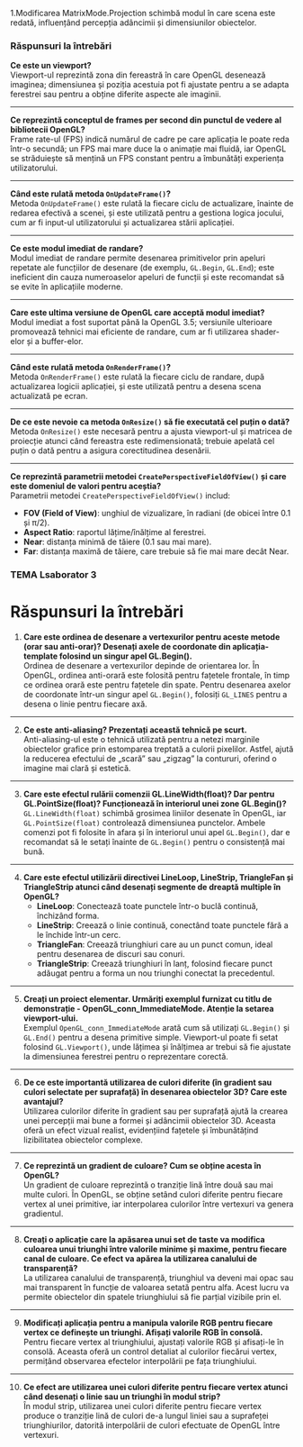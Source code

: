 1.Modificarea MatrixMode.Projection schimbă modul în care scena este redată, influențând percepția adâncimii și dimensiunilor obiectelor.

### Răspunsuri la întrebări

**Ce este un viewport?**  
Viewport-ul reprezintă zona din fereastră în care OpenGL desenează imaginea; dimensiunea și poziția acestuia pot fi ajustate pentru a se adapta ferestrei sau pentru a obține diferite aspecte ale imaginii.

---

**Ce reprezintă conceptul de frames per second din punctul de vedere al bibliotecii OpenGL?**  
Frame rate-ul (FPS) indică numărul de cadre pe care aplicația le poate reda într-o secundă; un FPS mai mare duce la o animație mai fluidă, iar OpenGL se străduiește să mențină un FPS constant pentru a îmbunătăți experiența utilizatorului.

---

**Când este rulată metoda `OnUpdateFrame()`?**  
Metoda `OnUpdateFrame()` este rulată la fiecare ciclu de actualizare, înainte de redarea efectivă a scenei, și este utilizată pentru a gestiona logica jocului, cum ar fi input-ul utilizatorului și actualizarea stării aplicației.

---

**Ce este modul imediat de randare?**  
Modul imediat de randare permite desenarea primitivelor prin apeluri repetate ale funcțiilor de desenare (de exemplu, `GL.Begin`, `GL.End`); este ineficient din cauza numeroaselor apeluri de funcții și este recomandat să se evite în aplicațiile moderne.

---

**Care este ultima versiune de OpenGL care acceptă modul imediat?**  
Modul imediat a fost suportat până la OpenGL 3.5; versiunile ulterioare promovează tehnici mai eficiente de randare, cum ar fi utilizarea shader-elor și a buffer-elor.

---

**Când este rulată metoda `OnRenderFrame()`?**  
Metoda `OnRenderFrame()` este rulată la fiecare ciclu de randare, după actualizarea logicii aplicației, și este utilizată pentru a desena scena actualizată pe ecran.

---

**De ce este nevoie ca metoda `OnResize()` să fie executată cel puțin o dată?**  
Metoda `OnResize()` este necesară pentru a ajusta viewport-ul și matricea de proiecție atunci când fereastra este redimensionată; trebuie apelată cel puțin o dată pentru a asigura corectitudinea desenării.

---

**Ce reprezintă parametrii metodei `CreatePerspectiveFieldOfView()` și care este domeniul de valori pentru aceștia?**  
Parametrii metodei `CreatePerspectiveFieldOfView()` includ:
- **FOV (Field of View)**: unghiul de vizualizare, în radiani (de obicei între 0.1 și π/2).
- **Aspect Ratio**: raportul lățime/înălțime al ferestrei.
- **Near**: distanța minimă de tăiere (0.1 sau mai mare).
- **Far**: distanța maximă de tăiere, care trebuie să fie mai mare decât Near.


### TEMA Lsaborator 3


# Răspunsuri la întrebări

1. **Care este ordinea de desenare a vertexurilor pentru aceste metode (orar sau anti-orar)? Desenați axele de coordonate din aplicația-template folosind un singur apel GL.Begin().**  
   Ordinea de desenare a vertexurilor depinde de orientarea lor. În OpenGL, ordinea anti-orară este folosită pentru fațetele frontale, în timp ce ordinea orară este pentru fațetele din spate. Pentru desenarea axelor de coordonate într-un singur apel `GL.Begin()`, folosiți `GL_LINES` pentru a desena o linie pentru fiecare axă.

---

2. **Ce este anti-aliasing? Prezentați această tehnică pe scurt.**  
   Anti-aliasing-ul este o tehnică utilizată pentru a netezi marginile obiectelor grafice prin estomparea treptată a culorii pixelilor. Astfel, ajută la reducerea efectului de „scară” sau „zigzag” la contururi, oferind o imagine mai clară și estetică.

---

3. **Care este efectul rulării comenzii GL.LineWidth(float)? Dar pentru GL.PointSize(float)? Funcționează în interiorul unei zone GL.Begin()?**  
   `GL.LineWidth(float)` schimbă grosimea liniilor desenate în OpenGL, iar `GL.PointSize(float)` controlează dimensiunea punctelor. Ambele comenzi pot fi folosite în afara și în interiorul unui apel `GL.Begin()`, dar e recomandat să le setați înainte de `GL.Begin()` pentru o consistență mai bună.

---

4. **Care este efectul utilizării directivei LineLoop, LineStrip, TriangleFan și TriangleStrip atunci când desenați segmente de dreaptă multiple în OpenGL?**  
   - **LineLoop**: Conectează toate punctele într-o buclă continuă, închizând forma.
   - **LineStrip**: Creează o linie continuă, conectând toate punctele fără a le închide într-un cerc.
   - **TriangleFan**: Creează triunghiuri care au un punct comun, ideal pentru desenarea de discuri sau conuri.
   - **TriangleStrip**: Creează triunghiuri în lanț, folosind fiecare punct adăugat pentru a forma un nou triunghi conectat la precedentul.

---

5. **Creați un proiect elementar. Urmăriți exemplul furnizat cu titlu de demonstrație - OpenGL_conn_ImmediateMode. Atenție la setarea viewport-ului.**  
   Exemplul `OpenGL_conn_ImmediateMode` arată cum să utilizați `GL.Begin()` și `GL.End()` pentru a desena primitive simple. Viewport-ul poate fi setat folosind `GL.Viewport()`, unde lățimea și înălțimea ar trebui să fie ajustate la dimensiunea ferestrei pentru o reprezentare corectă.

---

6. **De ce este importantă utilizarea de culori diferite (în gradient sau culori selectate per suprafață) în desenarea obiectelor 3D? Care este avantajul?**  
   Utilizarea culorilor diferite în gradient sau per suprafață ajută la crearea unei percepții mai bune a formei și adâncimii obiectelor 3D. Aceasta oferă un efect vizual realist, evidențiind fațetele și îmbunătățind lizibilitatea obiectelor complexe.

---

7. **Ce reprezintă un gradient de culoare? Cum se obține acesta în OpenGL?**  
   Un gradient de culoare reprezintă o tranziție lină între două sau mai multe culori. În OpenGL, se obține setând culori diferite pentru fiecare vertex al unei primitive, iar interpolarea culorilor între vertexuri va genera gradientul.

---

8. **Creați o aplicație care la apăsarea unui set de taste va modifica culoarea unui triunghi între valorile minime și maxime, pentru fiecare canal de culoare. Ce efect va apărea la utilizarea canalului de transparență?**  
   La utilizarea canalului de transparență, triunghiul va deveni mai opac sau mai transparent în funcție de valoarea setată pentru alfa. Acest lucru va permite obiectelor din spatele triunghiului să fie parțial vizibile prin el.

---

9. **Modificați aplicația pentru a manipula valorile RGB pentru fiecare vertex ce definește un triunghi. Afișați valorile RGB în consolă.**  
   Pentru fiecare vertex al triunghiului, ajustați valorile RGB și afisați-le în consolă. Aceasta oferă un control detaliat al culorilor fiecărui vertex, permițând observarea efectelor interpolării pe fața triunghiului.

---

10. **Ce efect are utilizarea unei culori diferite pentru fiecare vertex atunci când desenați o linie sau un triunghi în modul strip?**  
    În modul strip, utilizarea unei culori diferite pentru fiecare vertex produce o tranziție lină de culori de-a lungul liniei sau a suprafeței triunghiurilor, datorită interpolării de culori efectuate de OpenGL între vertexuri.
